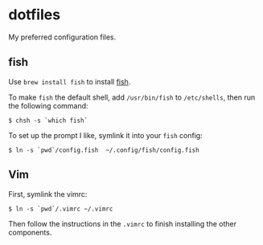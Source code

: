 # dotfiles

My preferred configuration files.

## fish

Use `brew install fish` to install [fish](https://fishshell.com).

To make `fish` the default shell, add `/usr/bin/fish` to `/etc/shells`,
then run the following command:

```
$ chsh -s `which fish`
```

To set up the prompt I like, symlink it into your `fish` config:

```
$ ln -s `pwd`/config.fish  ~/.config/fish/config.fish
```

## Vim

First, symlink the vimrc:

```
$ ln -s `pwd`/.vimrc ~/.vimrc
```

Then follow the instructions in the `.vimrc` to finish installing the other
components.
